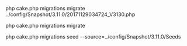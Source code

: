 php cake.php migrations migrate ../config/Snapshot/3.11.0/20171129034724_V3130.php

php cake.php migrations migrate

php cake.php migrations seed --source=../config/Snapshot/3.11.0/Seeds
